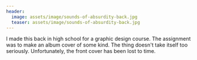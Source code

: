 ```yaml
---
header:
  image: assets/image/sounds-of-absurdity-back.jpg
  teaser: assets/image/sounds-of-absurdity-back.jpg
---
```


<p>
  I made this back in high school for a graphic design course.  The assignment was to make an album cover of some kind.  The thing doesn't take itself too seriously.  Unfortunately, the front cover has been lost to time.
</p>